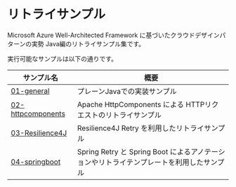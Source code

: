 # リトライサンプル

Microsoft Azure Well-Architected Framework に基づいたクラウドデザインパターンの実勢 Java編のリトライサンプル集です。


実行可能なサンプルは以下の通りです。

| サンプル名 | 概要 |
|---|---|
| [01-general](./01-general/README.md)| プレーンJavaでの実装サンプル  |
| [02-httpcomponents](./02-httpcomponents/README.md)| Apache HttpComponents による HTTPリクエストのリトライサンプル|
| [03-Resilience4J](./03-Resilience4J/README.md) | Resilience4J Retry を利用したリトライサンプル|
| [04-springboot](./04-springboot/README.md) | Spring Retry と Spring Boot によるアノテーションやリトライテンプレートを利用したサンプル |


